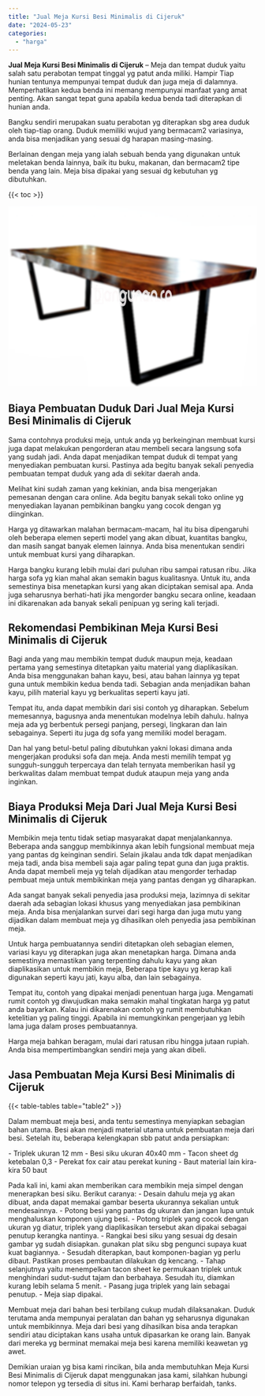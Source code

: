 ```yaml
---
title: "Jual Meja Kursi Besi Minimalis di Cijeruk"
date: "2024-05-23"
categories: 
  - "harga"
---
```


**Jual Meja Kursi Besi Minimalis di Cijeruk** – Meja dan tempat duduk yaitu salah satu perabotan tempat tinggal yg patut anda miliki. Hampir Tiap hunian tentunya mempunyai tempat duduk dan juga meja di dalamnya. Memperhatikan kedua benda ini memang mempunyai manfaat yang amat penting. Akan sangat tepat guna apabila kedua benda tadi diterapkan di hunian anda.

Bangku sendiri merupakan suatu perabotan yg diterapkan sbg area duduk oleh tiap-tiap orang. Duduk memiliki wujud yang bermacam2 variasinya, anda bisa menjadikan yang sesuai dg harapan masing-masing.

Berlainan dengan meja yang ialah sebuah benda yang digunakan untuk meletakan benda lainnya, baik itu buku, makanan, dan bermacam2 tipe benda yang lain. Meja bisa dipakai yang sesuai dg kebutuhan yg dibutuhkan.

{{< toc >}}

![Jual Meja Kursi Besi Minimalis di Cijeruk](/images/jual-meja-besi-murah23.png)

## Biaya Pembuatan Duduk Dari Jual Meja Kursi Besi Minimalis di Cijeruk

Sama contohnya produksi meja, untuk anda yg berkeinginan membuat kursi juga dapat melakukan pengorderan atau membeli secara langsung sofa yang sudah jadi. Anda dapat menjadikan tempat duduk di tempat yang menyediakan pembuatan kursi. Pastinya ada begitu banyak sekali penyedia pembuatan tempat duduk yang ada di sekitar daerah anda.

Melihat kini sudah zaman yang kekinian, anda bisa mengerjakan pemesanan dengan cara online. Ada begitu banyak sekali toko online yg menyediakan layanan pembikinan bangku yang cocok dengan yg diinginkan.

Harga yg ditawarkan malahan bermacam-macam, hal itu bisa dipengaruhi oleh beberapa elemen seperti model yang akan dibuat, kuantitas bangku, dan masih sangat banyak elemen lainnya. Anda bisa menentukan sendiri untuk membuat kursi yang diharapkan.

Harga bangku kurang lebih mulai dari puluhan ribu sampai ratusan ribu. Jika harga sofa yg kian mahal akan semakin bagus kualitasnya. Untuk itu, anda semestinya bisa menetapkan kursi yang akan diciptakan semisal apa. Anda juga seharusnya berhati-hati jika mengorder bangku secara online, keadaan ini dikarenakan ada banyak sekali penipuan yg sering kali terjadi.

## Rekomendasi Pembikinan Meja Kursi Besi Minimalis di Cijeruk

Bagi anda yang mau membikin tempat duduk maupun meja, keadaan pertama yang semestinya ditetapkan yaitu material yang diaplikasikan. Anda bisa menggunakan bahan kayu, besi, atau bahan lainnya yg tepat guna untuk membikin kedua benda tadi. Sebagian anda menjadikan bahan kayu, pilih material kayu yg berkualitas seperti kayu jati.

Tempat itu, anda dapat membikin dari sisi contoh yg diharapkan. Sebelum memesannya, bagusnya anda menentukan modelnya lebih dahulu. halnya meja ada yg berbentuk persegi panjang, persegi, lingkaran dan lain sebagainya. Seperti itu juga dg sofa yang memiliki model beragam.

Dan hal yang betul-betul paling dibutuhkan yakni lokasi dimana anda mengerjakan produksi sofa dan meja. Anda mesti memilih tempat yg sungguh-sungguh terpercaya dan telah ternyata memberikan hasil yg berkwalitas dalam membuat tempat duduk ataupun meja yang anda inginkan.

## Biaya Produksi Meja Dari Jual Meja Kursi Besi Minimalis di Cijeruk

Membikin meja tentu tidak setiap masyarakat dapat menjalankannya. Beberapa anda sanggup membikinnya akan lebih fungsional membuat meja yang pantas dg keinginan sendiri. Selain jikalau anda tdk dapat menjadikan meja tadi, anda bisa membeli saja agar paling tepat guna dan juga praktis. Anda dapat membeli meja yg telah dijadikan atau mengorder terhadap pembuat meja untuk membikinkan meja yang pantas dengan yg diharapkan.

Ada sangat banyak sekali penyedia jasa produksi meja, lazimnya di sekitar daerah ada sebagian lokasi khusus yang menyediakan jasa pembikinan meja. Anda bisa menjalankan survei dari segi harga dan juga mutu yang dijadikan dalam membuat meja yg dihasilkan oleh penyedia jasa pembikinan meja.

Untuk harga pembuatannya sendiri ditetapkan oleh sebagian elemen, variasi kayu yg diterapkan juga akan menetapkan harga. Dimana anda semestinya memastikan yang terpenting dahulu kayu yang akan diaplikasikan untuk membikin meja, Beberapa tipe kayu yg kerap kali digunakan seperti kayu jati, kayu alba, dan lain sebagainya.

Tempat itu, contoh yang dipakai menjadi penentuan harga juga. Mengamati rumit contoh yg diwujudkan maka semakin mahal tingkatan harga yg patut anda bayarkan. Kalau ini dikarenakan contoh yg rumit membutuhkan ketelitian yg paling tinggi. Apabila ini memungkinkan pengerjaan yg lebih lama juga dalam proses pembuatannya.

Harga meja bahkan beragam, mulai dari ratusan ribu hingga jutaan rupiah. Anda bisa mempertimbangkan sendiri meja yang akan dibeli.

## Jasa Pembuatan Meja Kursi Besi Minimalis di Cijeruk

{{< table-tables table="table2" >}}

Dalam membuat meja besi, anda tentu semestinya menyiapkan sebagian bahan utama. Besi akan menjadi material utama untuk pembuatan meja dari besi. Setelah itu, beberapa kelengkapan sbb patut anda persiapkan:

\- Triplek ukuran 12 mm - Besi siku ukuran 40x40 mm - Tacon sheet dg ketebalan 0,3 - Perekat fox cair atau perekat kuning - Baut material lain kira-kira 50 baut

Pada kali ini, kami akan memberikan cara membikin meja simpel dengan menerapkan besi siku. Berikut caranya: - Desain dahulu meja yg akan dibuat, anda dapat memakai gambar beserta ukurannya sekalian untuk mendesainnya. - Potong besi yang pantas dg ukuran dan jangan lupa untuk menghaluskan komponen ujung besi. - Potong triplek yang cocok dengan ukuran yg diatur, triplek yang diaplikasikan tersebut akan dipakai sebagai penutup kerangka nantinya. - Rangkai besi siku yang sesuai dg desain gambar yg sudah disiapkan. gunakan plat siku sbg pengunci supaya kuat kuat bagiannya. - Sesudah diterapkan, baut komponen-bagian yg perlu dibaut. Pastikan proses pembautan dilakukan dg kencang. - Tahap selanjutnya yaitu menempelkan tacon sheet ke permukaan triplek untuk menghindari sudut-sudut tajam dan berbahaya. Sesudah itu, diamkan kurang lebih selama 5 menit. - Pasang juga triplek yang lain sebagai penutup. - Meja siap dipakai.

Membuat meja dari bahan besi terbilang cukup mudah dilaksanakan. Duduk terutama anda mempunyai peralatan dan bahan yg seharusnya digunakan untuk membikinnya. Meja dari besi yang dihasilkan bisa anda terapkan sendiri atau diciptakan kans usaha untuk dipasarkan ke orang lain. Banyak dari mereka yg berminat memakai meja besi karena memiliki keawetan yg awet.

Demikian uraian yg bisa kami rincikan, bila anda membutuhkan Meja Kursi Besi Minimalis di Cijeruk dapat menggunakan jasa kami, silahkan hubungi nomor telepon yg tersedia di situs ini. Kami berharap berfaidah, tanks.
